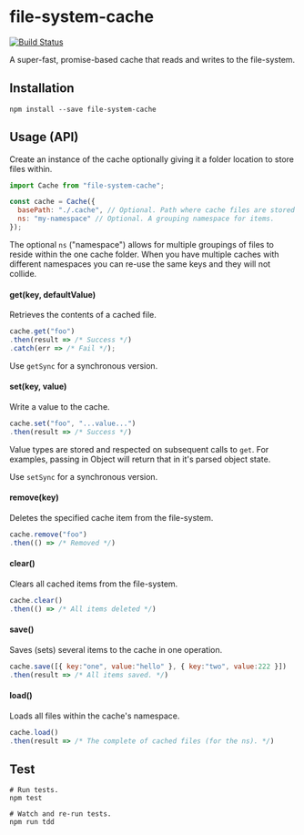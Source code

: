 # file-system-cache
[![Build Status](https://travis-ci.org/philcockfield/file-system-cache.svg)](https://travis-ci.org/philcockfield/file-system-cache)

A super-fast, promise-based cache that reads and writes to the file-system.


## Installation

    npm install --save file-system-cache

## Usage (API)

Create an instance of the cache optionally giving it a folder location to store files within.

```js
import Cache from "file-system-cache";

const cache = Cache({
  basePath: "./.cache", // Optional. Path where cache files are stored (default).
  ns: "my-namespace" // Optional. A grouping namespace for items.
});
```

The optional `ns` ("namespace") allows for multiple groupings of files to reside within the one cache folder.  When you have multiple caches with different namespaces you can re-use the same keys and they will not collide.


#### get(key, defaultValue)
Retrieves the contents of a cached file.

```js
cache.get("foo")
.then(result => /* Success */)
.catch(err => /* Fail */);
```

Use `getSync` for a synchronous version.


#### set(key, value)
Write a value to the cache.

```js
cache.set("foo", "...value...")
.then(result => /* Success */)
```

Value types are stored and respected on subsequent calls to `get`.  For examples, passing in Object will return that in it's parsed object state.

Use `setSync` for a synchronous version.


#### remove(key)
Deletes the specified cache item from the file-system.
```js
cache.remove("foo")
.then(() => /* Removed */)
```

#### clear()
Clears all cached items from the file-system.
```js
cache.clear()
.then(() => /* All items deleted */)
```


#### save()
Saves (sets) several items to the cache in one operation.
```js
cache.save([{ key:"one", value:"hello" }, { key:"two", value:222 }])
.then(result => /* All items saved. */)
```

#### load()
Loads all files within the cache's namespace.
```js
cache.load()
.then(result => /* The complete of cached files (for the ns). */)
```



## Test
    # Run tests.
    npm test

    # Watch and re-run tests.
    npm run tdd
